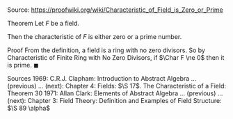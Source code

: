 # 

Source: https://proofwiki.org/wiki/Characteristic_of_Field_is_Zero_or_Prime

Theorem
Let $F$ be a field.

Then the characteristic of $F$ is either zero or a prime number.


Proof
From the definition, a field is a ring with no zero divisors.
So by Characteristic of Finite Ring with No Zero Divisors, if $\Char F \ne 0$ then it is prime.
$\blacksquare$


Sources
1969: C.R.J. Clapham: Introduction to Abstract Algebra ... (previous) ... (next): Chapter $4$: Fields: $\S 17$. The Characteristic of a Field: Theorem $30$
1971: Allan Clark: Elements of Abstract Algebra ... (previous) ... (next): Chapter $3$: Field Theory: Definition and Examples of Field Structure: $\S 89 \alpha$




